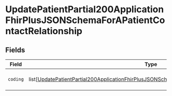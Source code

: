 # UpdatePatientPartial200ApplicationFhirPlusJSONSchemaForAPatientContactRelationship


## Fields

| Field                                                                                                                                                                                                                 | Type                                                                                                                                                                                                                  | Required                                                                                                                                                                                                              | Description                                                                                                                                                                                                           |
| --------------------------------------------------------------------------------------------------------------------------------------------------------------------------------------------------------------------- | --------------------------------------------------------------------------------------------------------------------------------------------------------------------------------------------------------------------- | --------------------------------------------------------------------------------------------------------------------------------------------------------------------------------------------------------------------- | --------------------------------------------------------------------------------------------------------------------------------------------------------------------------------------------------------------------- |
| `coding`                                                                                                                                                                                                              | list[[UpdatePatientPartial200ApplicationFhirPlusJSONSchemaForAPatientContactRelationshipCoding](../../models/operations/updatepatientpartial200applicationfhirplusjsonschemaforapatientcontactrelationshipcoding.md)] | :heavy_check_mark:                                                                                                                                                                                                    | Exactly one contact relationship.                                                                                                                                                                                     |